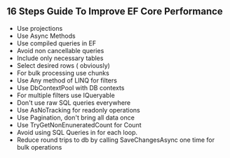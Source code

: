
## 16 Steps Guide To Improve EF Core Performance

- Use projections
- Use Async Methods
- Use compiled queries in EF
- Avoid non cancellable queries
- Include only necessary tables
- Select desired rows ( obviously)
- For bulk processing use chunks
- Use Any method of LINQ for filters
- Use DbContextPool with DB contexts
- For multiple filters use IQueryable
- Don't use raw SQL queries everywhere
- Use AsNoTracking for readonly operations
- Use Pagination, don't bring all data once
- Use TryGetNonEnuneratedCount for Count
- Avoid using SQL Queries in for each loop.
- Reduce round trips to db by calling SaveChangesAsync one time for bulk operations